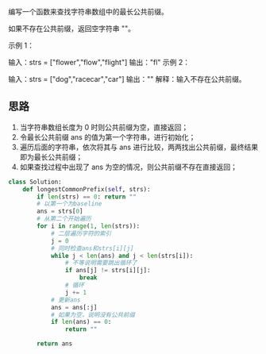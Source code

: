 编写一个函数来查找字符串数组中的最长公共前缀。

如果不存在公共前缀，返回空字符串 ""。

 

示例 1：

输入：strs = ["flower","flow","flight"]
输出："fl"
示例 2：

输入：strs = ["dog","racecar","car"]
输出：""
解释：输入不存在公共前缀。

## 思路
1. 当字符串数组长度为 0 时则公共前缀为空，直接返回；
2. 令最长公共前缀 ans 的值为第一个字符串，进行初始化；
3. 遍历后面的字符串，依次将其与 ans 进行比较，两两找出公共前缀，最终结果即为最长公共前缀；
4. 如果查找过程中出现了 ans 为空的情况，则公共前缀不存在直接返回；


```py
class Solution:
    def longestCommonPrefix(self, strs):
        if len(strs) == 0: return ""
        # 以第一个为baseline
        ans = strs[0]
        # 从第二个开始遍历
        for i in range(1, len(strs)):
            # 二层遍历字符的索引
            j = 0
            # 同时检查ans和strs[i][j]
            while j < len(ans) and j < len(strs[i]):
                # 不等说明需要跳出循环了
                if ans[j] != strs[i][j]:
                    break
                # 循环
                j += 1
            # 更新ans
            ans = ans[:j]
            # 如果为空，说明没有公共前缀
            if len(ans) == 0:
                return ""

        return ans
```